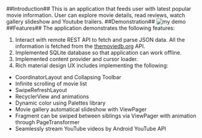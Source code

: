 ##Introduction##
This is an application that feeds user with latest popular movie information. User can explore movie details, read reviews, watch gallery slideshow and Youtube trailers. 
##Demonstration##
![my demo]()
##Features##
The application demonstrates the following features:

1. Interact with remote REST API to fetch and parse JSON data. All the information is fetched from the [themoviedb.org](https://www.themoviedb.org/) API. 
2. Implemented SQLite database so that application can work offline.
3. Implemented content provider and cursor loader.
4. Rich material design UX includes implementing the following:
 * CoordinatorLayout and Collapsing Toolbar
 * Infinite scrolling of movie list
 * SwipeRefreshLayout
 * RecyclerView and animations
 * Dynamic color using Palettes library
 * Movie gallery automatical slideshow with ViewPager 
 * Fragment can be swiped between siblings via ViewPager with animation through PageTransformer
 * Seamlessly stream YouTube videos by Android YouTube API


